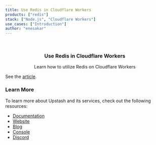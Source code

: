 ```yaml
---
title: Use Redis in Cloudflare Workers
products: ["redis"]
stack: ["Node.js", "Cloudflare Workers"]
use_cases: ["Introduction"]
author: "enesakar"
---
```


<br />
<div align="center">

  <h3 align="center">Use Redis in Cloudflare Workers</h3>

  <p align="center">
    Learn how to utilize Redis on Cloudflare Workers
  </p>
</div>

See the [article](https://docs.upstash.com/tutorials/cloudflare_workers_with_redis).

### Learn More

To learn more about Upstash and its services, check out the following resources:

- [Documentation](https://docs.upstash.com)
- [Website](https://upstash.com)
- [Blog](https://upstash.com/blog)
- [Console](https://console.upstash.com)
- [Discord](https://upstash.com/discord)


